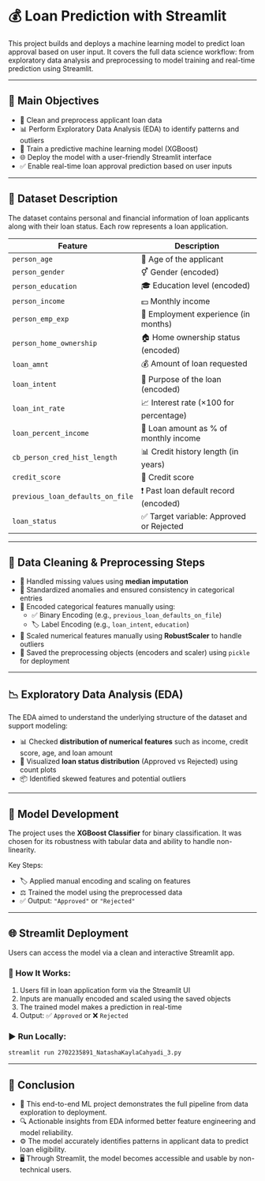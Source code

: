 # 💰 Loan Prediction with Streamlit

This project builds and deploys a machine learning model to predict loan approval based on user input. It covers the full data science workflow: from exploratory data analysis and preprocessing to model training and real-time prediction using Streamlit.

---

## 🎯 Main Objectives

- 🧹 Clean and preprocess applicant loan data  
- 📊 Perform Exploratory Data Analysis (EDA) to identify patterns and outliers  
- 🧠 Train a predictive machine learning model (XGBoost)  
- 🌐 Deploy the model with a user-friendly Streamlit interface  
- ✅ Enable real-time loan approval prediction based on user inputs

---

## 🧾 Dataset Description

The dataset contains personal and financial information of loan applicants along with their loan status. Each row represents a loan application.

| Feature                          | Description                                             |
|----------------------------------|---------------------------------------------------------|
| `person_age`                     | 👤 Age of the applicant                                 |
| `person_gender`                 |  ⚥ Gender (encoded)                                     |
| `person_education`              | 🎓 Education level (encoded)                            |
| `person_income`                 | 💵 Monthly income                                       |
| `person_emp_exp`               | 🧳 Employment experience (in months)                    |
| `person_home_ownership`        | 🏠 Home ownership status (encoded)                      |
| `loan_amnt`                     | 💰 Amount of loan requested                             |
| `loan_intent`                   | 📃 Purpose of the loan (encoded)                        |
| `loan_int_rate`                 | 📈 Interest rate (×100 for percentage)                  |
| `loan_percent_income`          | 💸 Loan amount as % of monthly income                   |
| `cb_person_cred_hist_length`   | 📊 Credit history length (in years)                     |
| `credit_score`                  | 🧾 Credit score                                         |
| `previous_loan_defaults_on_file` | ❗ Past loan default record (encoded)                   |
| `loan_status`                   | ✅ Target variable: Approved or Rejected               |

---

## 🧹 Data Cleaning & Preprocessing Steps

- 🧼 Handled missing values using **median imputation**  
- 🧹 Standardized anomalies and ensured consistency in categorical entries  
- 🔁 Encoded categorical features manually using:  
  - ✅ Binary Encoding (e.g., `previous_loan_defaults_on_file`)  
  - 🏷 Label Encoding (e.g., `loan_intent`, `education`)  
- 📐 Scaled numerical features manually using **RobustScaler** to handle outliers  
- 💾 Saved the preprocessing objects (encoders and scaler) using `pickle` for deployment

---

## 📉 Exploratory Data Analysis (EDA)

The EDA aimed to understand the underlying structure of the dataset and support modeling:

- 📊 Checked **distribution of numerical features** such as income, credit score, age, and loan amount  
- 🥧 Visualized **loan status distribution** (Approved vs Rejected) using count plots  
- 📦 Identified skewed features and potential outliers

---

## 🧠 Model Development

The project uses the **XGBoost Classifier** for binary classification. It was chosen for its robustness with tabular data and ability to handle non-linearity.

Key Steps:

- 🏷 Applied manual encoding and scaling on features  
- ⚖️ Trained the model using the preprocessed data  
- ✅ Output: `"Approved"` or `"Rejected"`

---

## 🌐 Streamlit Deployment

Users can access the model via a clean and interactive Streamlit app.

### 🔧 How It Works:

1. Users fill in loan application form via the Streamlit UI  
2. Inputs are manually encoded and scaled using the saved objects  
3. The trained model makes a prediction in real-time  
4. Output: ✅ `Approved` or ❌ `Rejected`

### ▶️ Run Locally:

```bash
streamlit run 2702235891_NatashaKaylaCahyadi_3.py
````

---

## 📌 Conclusion

* 🎯 This end-to-end ML project demonstrates the full pipeline from data exploration to deployment.
* 🔍 Actionable insights from EDA informed better feature engineering and model reliability.
* ⚙️ The model accurately identifies patterns in applicant data to predict loan eligibility.
* 🖥️ Through Streamlit, the model becomes accessible and usable by non-technical users.
```
